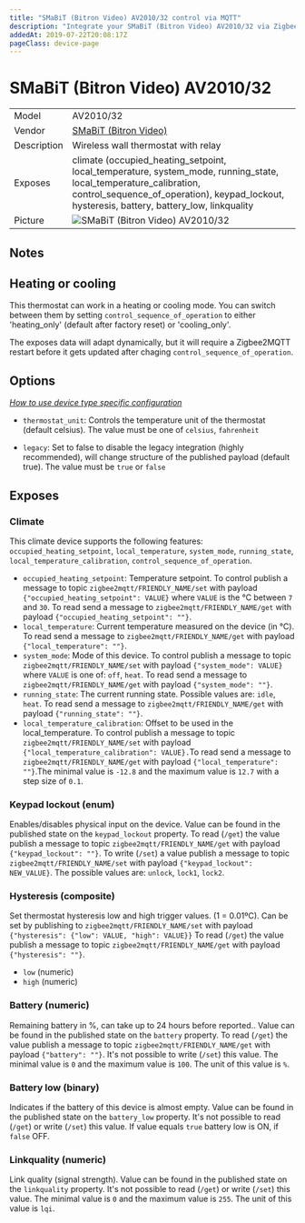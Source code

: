 ```yaml
---
title: "SMaBiT (Bitron Video) AV2010/32 control via MQTT"
description: "Integrate your SMaBiT (Bitron Video) AV2010/32 via Zigbee2MQTT with whatever smart home infrastructure you are using without the vendor's bridge or gateway."
addedAt: 2019-07-22T20:08:17Z
pageClass: device-page
---
```


<!-- !!!! -->
<!-- ATTENTION: This file is auto-generated through docgen! -->
<!-- You can only edit the "Notes"-Section between the two comment lines "Notes BEGIN" and "Notes END". -->
<!-- Do not use h1 or h2 heading within "## Notes"-Section. -->
<!-- !!!! -->

# SMaBiT (Bitron Video) AV2010/32

|     |     |
|-----|-----|
| Model | AV2010/32  |
| Vendor  | [SMaBiT (Bitron Video)](/supported-devices/#v=SMaBiT%20(Bitron%20Video))  |
| Description | Wireless wall thermostat with relay |
| Exposes | climate (occupied_heating_setpoint, local_temperature, system_mode, running_state, local_temperature_calibration, control_sequence_of_operation), keypad_lockout, hysteresis, battery, battery_low, linkquality |
| Picture | ![SMaBiT (Bitron Video) AV2010/32](https://www.zigbee2mqtt.io/images/devices/AV2010-32.jpg) |


<!-- Notes BEGIN: You can edit here. Add "## Notes" headline if not already present. -->
## Notes

## Heating or cooling
This thermostat can work in a heating or cooling mode. You can switch between them by setting `control_sequence_of_operation` to either 'heating_only' (default after factory reset) or 'cooling_only'.

The exposes data will adapt dynamically, but it will require a Zigbee2MQTT restart before it gets updated after chaging `control_sequence_of_operation`.
<!-- Notes END: Do not edit below this line -->



## Options
*[How to use device type specific configuration](../guide/configuration/devices-groups.md#specific-device-options)*

* `thermostat_unit`: Controls the temperature unit of the thermostat (default celsius). The value must be one of `celsius`, `fahrenheit`

* `legacy`: Set to false to disable the legacy integration (highly recommended), will change structure of the published payload (default true). The value must be `true` or `false`


## Exposes

### Climate 
This climate device supports the following features: `occupied_heating_setpoint`, `local_temperature`, `system_mode`, `running_state`, `local_temperature_calibration`, `control_sequence_of_operation`.
- `occupied_heating_setpoint`: Temperature setpoint. To control publish a message to topic `zigbee2mqtt/FRIENDLY_NAME/set` with payload `{"occupied_heating_setpoint": VALUE}` where `VALUE` is the °C between `7` and `30`. To read send a message to `zigbee2mqtt/FRIENDLY_NAME/get` with payload `{"occupied_heating_setpoint": ""}`.
- `local_temperature`: Current temperature measured on the device (in °C). To read send a message to `zigbee2mqtt/FRIENDLY_NAME/get` with payload `{"local_temperature": ""}`.
- `system_mode`: Mode of this device. To control publish a message to topic `zigbee2mqtt/FRIENDLY_NAME/set` with payload `{"system_mode": VALUE}` where `VALUE` is one of: `off`, `heat`. To read send a message to `zigbee2mqtt/FRIENDLY_NAME/get` with payload `{"system_mode": ""}`.
- `running_state`: The current running state. Possible values are: `idle`, `heat`. To read send a message to `zigbee2mqtt/FRIENDLY_NAME/get` with payload `{"running_state": ""}`.
- `local_temperature_calibration`: Offset to be used in the local_temperature. To control publish a message to topic `zigbee2mqtt/FRIENDLY_NAME/set` with payload `{"local_temperature_calibration": VALUE}.`To read send a message to `zigbee2mqtt/FRIENDLY_NAME/get` with payload `{"local_temperature": ""}`.The minimal value is `-12.8` and the maximum value is `12.7` with a step size of `0.1`.

### Keypad lockout (enum)
Enables/disables physical input on the device.
Value can be found in the published state on the `keypad_lockout` property.
To read (`/get`) the value publish a message to topic `zigbee2mqtt/FRIENDLY_NAME/get` with payload `{"keypad_lockout": ""}`.
To write (`/set`) a value publish a message to topic `zigbee2mqtt/FRIENDLY_NAME/set` with payload `{"keypad_lockout": NEW_VALUE}`.
The possible values are: `unlock`, `lock1`, `lock2`.

### Hysteresis (composite)
Set thermostat hysteresis low and high trigger values. (1 = 0.01ºC).
Can be set by publishing to `zigbee2mqtt/FRIENDLY_NAME/set` with payload `{"hysteresis": {"low": VALUE, "high": VALUE}}`
To read (`/get`) the value publish a message to topic `zigbee2mqtt/FRIENDLY_NAME/get` with payload `{"hysteresis": ""}`.
- `low` (numeric) 
- `high` (numeric) 

### Battery (numeric)
Remaining battery in %, can take up to 24 hours before reported..
Value can be found in the published state on the `battery` property.
To read (`/get`) the value publish a message to topic `zigbee2mqtt/FRIENDLY_NAME/get` with payload `{"battery": ""}`.
It's not possible to write (`/set`) this value.
The minimal value is `0` and the maximum value is `100`.
The unit of this value is `%`.

### Battery low (binary)
Indicates if the battery of this device is almost empty.
Value can be found in the published state on the `battery_low` property.
It's not possible to read (`/get`) or write (`/set`) this value.
If value equals `true` battery low is ON, if `false` OFF.

### Linkquality (numeric)
Link quality (signal strength).
Value can be found in the published state on the `linkquality` property.
It's not possible to read (`/get`) or write (`/set`) this value.
The minimal value is `0` and the maximum value is `255`.
The unit of this value is `lqi`.

